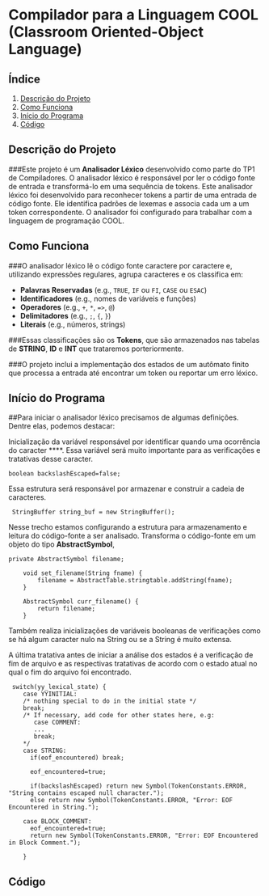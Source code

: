 # Compilador para a Linguagem COOL (Classroom Oriented-Object Language)

## Índice

1. [Descrição do Projeto](#descrição-do-projeto)
2. [Como Funciona](#como-funciona)
3. [Início do Programa](#início-do-programa)
4. [Código](#código)

## Descrição do Projeto

###Este projeto é um **Analisador Léxico** desenvolvido como parte do TP1 de Compiladores. O analisador léxico é responsável por ler o código fonte de entrada e transformá-lo em uma sequência de tokens. Este analisador léxico foi desenvolvido para reconhecer tokens a partir de uma entrada de código fonte. Ele identifica padrões de lexemas e associa cada um a um token correspondente. O analisador foi configurado para trabalhar com a linguagem de programação COOL.

## Como Funciona

###O analisador léxico lê o código fonte caractere por caractere e, utilizando expressões regulares, agrupa caracteres e os classifica em:

- **Palavras Reservadas** (e.g., `TRUE`, `IF` ou `FI`, `CASE` ou `ESAC`)
- **Identificadores** (e.g., nomes de variáveis e funções)
- **Operadores** (e.g., `+`, `*`, `=>`, `@`)
- **Delimitadores** (e.g., `;`, `{`, `}`)
- **Literais** (e.g., números, strings)

###Essas classificações são os **Tokens**, que são armazenados nas tabelas de **STRING**, **ID** e **INT** que trataremos porteriormente.

###O projeto inclui a implementação dos estados de um autômato finito que processa a entrada até encontrar um token ou reportar um erro léxico.

## Início do Programa

##Para iniciar o analisador léxico precisamos de algumas definições. Dentre elas, podemos destacar:

Inicialização da variável responsável por identificar quando uma ocorrência do caracter **\**. Essa variável será muito importante para as verificações e tratativas desse caracter. 
```
boolean backslashEscaped=false;
```
Essa estrutura será responsável por armazenar e construir a cadeia de caracteres.
```
 StringBuffer string_buf = new StringBuffer();
```
Nesse trecho estamos configurando a estrutura para armazenamento e leitura do código-fonte a ser analisado. Transforma o código-fonte em um objeto do tipo **AbstractSymbol**, 
```
private AbstractSymbol filename;

    void set_filename(String fname) {
	    filename = AbstractTable.stringtable.addString(fname);
    }

    AbstractSymbol curr_filename() {
	    return filename;
    }
```
Também realiza inicializações de variáveis booleanas de verificações como se há algum caracter nulo na String ou se a String é muito extensa.

A última tratativa antes de iniciar a análise dos estados é a verificação de fim de arquivo e as respectivas tratativas de acordo com o estado atual no qual o fim do arquivo foi encontrado.

```
 switch(yy_lexical_state) {
    case YYINITIAL:
	/* nothing special to do in the initial state */
	break;
	/* If necessary, add code for other states here, e.g:
	   case COMMENT:
	   ...
	   break;
	*/
    case STRING:
      if(eof_encountered) break;
      
      eof_encountered=true;
      
      if(backslashEscaped) return new Symbol(TokenConstants.ERROR, "String contains escaped null character.");
      else return new Symbol(TokenConstants.ERROR, "Error: EOF Encountered in String.");

    case BLOCK_COMMENT:
      eof_encountered=true;
      return new Symbol(TokenConstants.ERROR, "Error: EOF Encountered in Block Comment.");

    }
```
## Código


